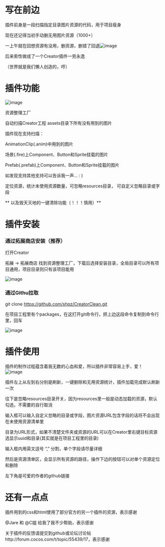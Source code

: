 

# 写在前边

插件前身是一段扫描指定目录图片资源的代码，用于项目瘦身

现在还记得当初手动删无用图片资源（1000+）

一上午就在回想资源有没用，删资源，删错了回退![image](https://raw.githubusercontent.com/shpz/CreatorClean/master/emoji2.png)

后来索性做成了一个Creator插件一劳永逸

（世界就是我们懒人创造的，哼）

# 插件功能

![image](http://imgcdn.store.cocos.com/uploads/launcher/source/user/1397846/icon/store_cocos_com_wrench_229939_crop_1515922221.png!175x175)

资源整理工厂

自动扫描Creator工程 assets目录下所有没有用到的图片

插件现在支持扫描：

AnimationClip(.anim)中用到的图片

场景(.fire)上Component、Button和Sprite挂载的图片

Prefab(.prefab)上Component、Button和Sprite挂载的图片

如发现支持其他支持可以告诉我一声...  : )

定位资源，统计未使用资源数量，可忽略resources目录， 可自定义忽略目录或字段

** 以及毁天灭地的一键清除功能（！！！慎用）**

# 插件安装

### 通过拓展商店安装（推荐）

打开Creator

拓展 -> 拓展商店 找到资源整理工厂，下载后选择安装目录，全局目录可以所有项目通用，项目目录则只有该项目能用

![image](https://raw.githubusercontent.com/shpz/CreatorClean/master/use1.png)

### 通过Githu拉取

git clone https://github.com/shpz/CreatorClean.git

在项目工程里有个packages，在这打开git命令行，把上边这段命令复制到命令行里，回车

![image](https://raw.githubusercontent.com/shpz/CreatorClean/master/use2.png)

# 插件使用

插件的制作过程蕴含着我无数的心血和爱，所以插件非常容易上手，爱！![image](https://raw.githubusercontent.com/shpz/CreatorClean/master/emoji.jpg)

插件左上从左到右分别是刷新，一键删除和无用资源统计，插件加载完成默认刷新一次

往下是忽略resources目录开关，因为resources里一般是动态加载的资源，默认勾选，不需要的自行取消

输入框可以输入自定义忽略的目录或字段，图片资源URL包含字段的话将不会出现在未使用资源清单里

目录为URL形式，如果不清楚文件夹或资源的URL可以在Creator里右键目标资源选显示uuid和目录(其实就是在项目工程里的目录)

输入框内用英文逗号 “,” 分割，单个字段请尽量详细

然后是资源清单区，会显示所有资源的路径，操作下边的按钮可以对单个资源定位和删除

左下角是可爱的作者的github链接

# 还有一点点

插件用到的css和html使用了部分官方的另一个插件的资源，表示感谢

@Jare 和 @C姐 给我了我不少帮助，表示感谢

关于插件的反馈请提交到github或论坛讨论帖http://forum.cocos.com/t/topic/55439/17，表示感谢